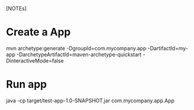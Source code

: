 [NOTEs]

# Create a App
mvn archetype:generate -DgroupId=com.mycompany.app -DartifactId=my-app -DarchetypeArtifactId=maven-archetype-quickstart -DinteractiveMode=false

# Run app
java -cp target/test-app-1.0-SNAPSHOT.jar com.mycompany.app.App

